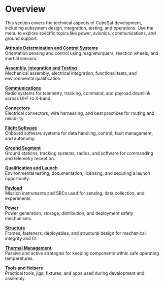 # Overview

This section covers the technical aspects of CubeSat development, including subsystem design, integration, testing, and operations. Use the menu to explore specific topics like power, avionics, communications, and ground support.

[**Attitude Determination and Control Systems**](adcs.md)  
Orientation sensing and control using magnetorquers, reaction wheels, and inertial sensors.

[**Assembly, Integration and Testing**](ait.md)  
Mechanical assembly, electrical integration, functional tests, and environmental qualification.

[**Communications**](comms.md)  
Radio systems for telemetry, tracking, command, and payload downlink across UHF to X-band.

[**Connectors**](connectors.md)  
Electrical connectors, wire harnessing, and best practices for routing and reliability.

[**Flight Software**](flight-software.md)  
Onboard software systems for data handling, control, fault management, and autonomy.

[**Ground Segment**](ground-segment.md)  
Ground stations, tracking systems, radios, and software for commanding and telemetry reception.

[**Qualification and Launch**](launch.md)  
Environmental testing, documentation, licensing, and securing a launch opportunity.

[**Payload**](payload.md)  
Mission instruments and SBCs used for sensing, data collection, and experiments.

[**Power**](power.md)  
Power generation, storage, distribution, and deployment safety mechanisms.

[**Structure**](structure.md)  
Frames, fasteners, deployables, and structural design for mechanical integrity and fit.

[**Thermal Management**](thermal.md)  
Passive and active strategies for keeping components within safe operating temperatures.

[**Tools and Helpers**](tools.md)  
Practical tools, jigs, fixtures, and apps used during development and assembly.
